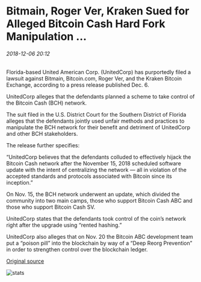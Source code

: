 # Bitmain, Roger Ver, Kraken Sued for Alleged Bitcoin Cash Hard Fork Manipulation ...

###### 2018-12-06 20:12

Florida-based United American Corp. (UnitedCorp) has purportedly filed a lawsuit against Bitmain, Bitcoin.com, Roger Ver, and the Kraken Bitcoin Exchange, according to a press release published Dec. 6.

UnitedCorp alleges that the defendants planned a scheme to take control of the Bitcoin Cash (BCH) network.

The suit filed in the U.S. District Court for the Southern District of Florida alleges that the defendants jointly used unfair methods and practices to manipulate the BCH network for their benefit and detriment of UnitedCorp and other BCH stakeholders.

The release further specifies:

“UnitedCorp believes that the defendants colluded to effectively hijack the Bitcoin Cash network after the November 15, 2018 scheduled software update with the intent of centralizing the network — all in violation of the accepted standards and protocols associated with Bitcoin since its inception.”

On Nov. 15, the BCH network underwent an update, which divided the community into two main camps, those who support Bitcoin Cash ABC and those who support Bitcoin Cash SV.

UnitedCorp states that the defendants took control of the coin’s network right after the upgrade using “rented hashing.”

UnitedCorp also alleges that on Nov. 20 the Bitcoin ABC development team put a “poison pill” into the blockchain by way of a “Deep Reorg Prevention” in order to strengthen control over the blockchain ledger.

[Original source](https://cointelegraph.com/news/bitmain-roger-ver-kraken-sued-for-alleged-bitcoin-cash-hard-fork-manipulation)

![stats](https://c.statcounter.com/11760860/0/a89fa40b/1/ "stats")